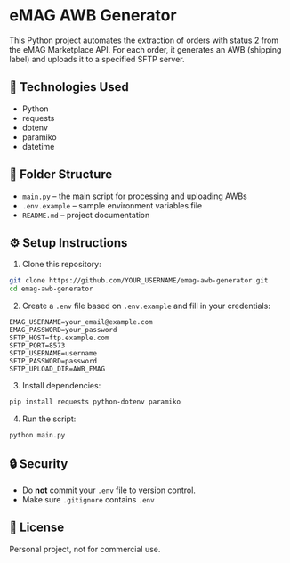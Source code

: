 # eMAG AWB Generator

This Python project automates the extraction of orders with status 2 from the eMAG Marketplace API. For each order, it generates an AWB (shipping label) and uploads it to a specified SFTP server.

## 🔧 Technologies Used

- Python
- requests
- dotenv
- paramiko
- datetime

## 📁 Folder Structure

- `main.py` – the main script for processing and uploading AWBs
- `.env.example` – sample environment variables file
- `README.md` – project documentation

## ⚙️ Setup Instructions

1. Clone this repository:

```bash
git clone https://github.com/YOUR_USERNAME/emag-awb-generator.git
cd emag-awb-generator
```

2. Create a `.env` file based on `.env.example` and fill in your credentials:

```env
EMAG_USERNAME=your_email@example.com
EMAG_PASSWORD=your_password
SFTP_HOST=ftp.example.com
SFTP_PORT=8573
SFTP_USERNAME=username
SFTP_PASSWORD=password
SFTP_UPLOAD_DIR=AWB_EMAG
```

3. Install dependencies:

```bash
pip install requests python-dotenv paramiko
```

4. Run the script:

```bash
python main.py
```

## 🔒 Security

- Do **not** commit your `.env` file to version control.
- Make sure `.gitignore` contains `.env`

## 📜 License

Personal project, not for commercial use.
